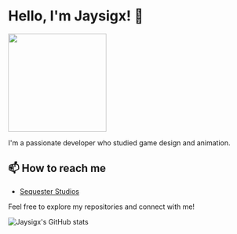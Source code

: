 # Hello, I'm Jaysigx! 👋

<img src="https://github.com/Jaysigx/Jaysigx/assets/50681690/1bc71c22-057b-454e-934a-4dfa4eca7550" height="200" />

I'm a passionate developer who studied game design and animation.

## 📫 How to reach me
- [Sequester Studios](https://discord.gg/ZWKG5AB7r2)

Feel free to explore my repositories and connect with me!

![Jaysigx's GitHub stats](https://github-readme-stats.vercel.app/api?username=Jaysigx&show_icons=true&theme=radical)
